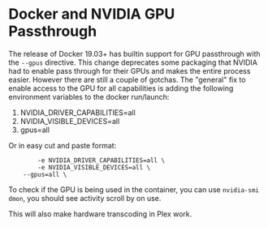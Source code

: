 # Docker and NVIDIA GPU Passthrough

The release of Docker 19.03+ has builtin support for GPU passthrough with the `--gpus` directive. This change deprecates some packaging that NVIDIA had to enable pass through for their GPUs and makes the entire process easier. However there are still a couple of gotchas. The "general" fix to enable access to the GPU for all capabilities is adding the following environment variables to the docker run/launch:
1. NVIDIA_DRIVER_CAPABILITIES=all
2. NVIDIA_VISIBLE_DEVICES=all
3. gpus=all

Or in easy cut and paste format:
```
        -e NVIDIA_DRIVER_CAPABILITIES=all \
        -e NVIDIA_VISIBLE_DEVICES=all \
	--gpus=all \
```

To check if the GPU is being used in the container, you can use `nvidia-smi dmon`, you should see activity scroll by on use.

This will also make hardware transcoding in Plex work.
